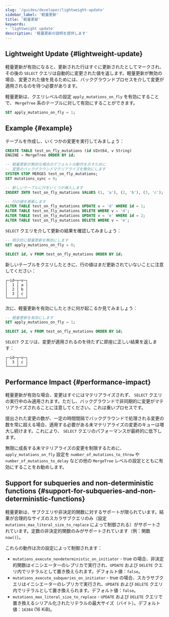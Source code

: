 ```yaml
---
slug: '/guides/developer/lightweight-update'
sidebar_label: '軽量更新'
title: '軽量更新'
keywords:
- 'lightweight update'
description: '軽量更新の説明を提供します'
---
```




## Lightweight Update {#lightweight-update}

軽量更新が有効になると、更新された行はすぐに更新されたとしてマークされ、その後の `SELECT` クエリは自動的に変更された値を返します。軽量更新が無効の場合、変更された値を見るためには、バックグラウンドプロセスを介して変更が適用されるのを待つ必要があります。

軽量更新は、クエリレベルの設定 `apply_mutations_on_fly` を有効にすることで、 `MergeTree` 系のテーブルに対して有効にすることができます。

```sql
SET apply_mutations_on_fly = 1;
```

## Example {#example}

テーブルを作成し、いくつかの変更を実行してみましょう：
```sql
CREATE TABLE test_on_fly_mutations (id UInt64, v String)
ENGINE = MergeTree ORDER BY id;

-- 軽量更新が無効な場合のデフォルトの動作を示すために
-- 変更のバックグラウンドマテリアライズを無効にします
SYSTEM STOP MERGES test_on_fly_mutations;
SET mutations_sync = 0;

-- 新しいテーブルに行をいくつか挿入します
INSERT INTO test_on_fly_mutations VALUES (1, 'a'), (2, 'b'), (3, 'c');

-- 行の値を更新します
ALTER TABLE test_on_fly_mutations UPDATE v = 'd' WHERE id = 1;
ALTER TABLE test_on_fly_mutations DELETE WHERE v = 'd';
ALTER TABLE test_on_fly_mutations UPDATE v = 'e' WHERE id = 2;
ALTER TABLE test_on_fly_mutations DELETE WHERE v = 'e';
```

`SELECT` クエリを介して更新の結果を確認してみましょう：
```sql
-- 明示的に軽量更新を無効にします
SET apply_mutations_on_fly = 0;

SELECT id, v FROM test_on_fly_mutations ORDER BY id;
```

新しいテーブルをクエリしたときに、行の値はまだ更新されていないことに注意してください：

```response
┌─id─┬─v─┐
│  1 │ a │
│  2 │ b │
│  3 │ c │
└────┴───┘
```

次に、軽量更新を有効にしたときに何が起こるか見てみましょう：

```sql
-- 軽量更新を有効にします
SET apply_mutations_on_fly = 1;

SELECT id, v FROM test_on_fly_mutations ORDER BY id;
```

`SELECT` クエリは、変更が適用されるのを待たずに即座に正しい結果を返します：

```response
┌─id─┬─v─┐
│  3 │ c │
└────┴───┘
```

## Performance Impact {#performance-impact}

軽量更新が有効な場合、変更はすぐにはマテリアライズされず、 `SELECT` クエリの実行中のみ適用されます。ただし、バックグラウンドで非同期的に変更がマテリアライズされることに注意してください。これは重いプロセスです。

提出された変更の数が、一定の時間間隔でバックグラウンドで処理される変更の数を常に超える場合、適用する必要がある未マテリアライズの変更のキューは増大し続けます。これにより、 `SELECT` クエリのパフォーマンスが最終的に低下します。

無限に成長する未マテリアライズの変更を制限するために、 `apply_mutations_on_fly` 設定を `number_of_mutations_to_throw` や `number_of_mutations_to_delay` などの他の `MergeTree` レベルの設定とともに有効にすることをお勧めします。

## Support for subqueries and non-deterministic functions {#support-for-subqueries-and-non-deterministic-functions}

軽量更新は、サブクエリや非決定的関数に対するサポートが限られています。結果が合理的なサイズのスカラサブクエリのみ（設定 `mutations_max_literal_size_to_replace` によって制御される）がサポートされています。定数の非決定的関数のみがサポートされています（例：関数 `now()`）。

これらの動作は次の設定によって制御されます：

- `mutations_execute_nondeterministic_on_initiator` - true の場合、非決定的関数はイニシエーターのレプリカで実行され、`UPDATE` および `DELETE` クエリ内でリテラルとして置き換えられます。デフォルト値：`false`。
- `mutations_execute_subqueries_on_initiator` - true の場合、スカラサブクエリはイニシエーターのレプリカで実行され、`UPDATE` および `DELETE` クエリ内でリテラルとして置き換えられます。デフォルト値：`false`。
 - `mutations_max_literal_size_to_replace` - `UPDATE` および `DELETE` クエリで置き換えるシリアル化されたリテラルの最大サイズ（バイト）。デフォルト値：`16384` (16 KiB)。
